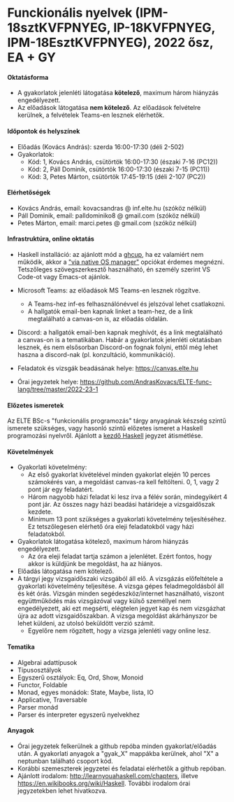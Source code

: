 # Funckionális nyelvek (IPM-18sztKVFPNYEG, IP-18KVFPNYEG, IPM-18EsztKVFPNYEG), 2022 ősz, EA + GY

#### Oktatásforma

- A gyakorlatok jelenléti látogatása **kötelező**, maximum három hiányzás engedélyezett.
- Az előadások látogatása **nem kötelező**. Az előadások felvételre kerülnek, a
  felvételek Teams-en lesznek elérhetők.

#### Időpontok és helyszínek

- Előadás (Kovács András): szerda 16:00-17:30 (déli 2-502)
- Gyakorlatok:
  + Kód: 1, Kovács András, csütörtök 16:00-17:30 (északi 7-16 (PC12))
  + Kód: 2, Páll Dominik,  csütörtök 16:00-17:30 (északi 7-15 (PC11))
  + Kód: 3, Petes Márton,  csütörtök 17:45-19:15 (déli 2-107 (PC2))

#### Elérhetőségek

- Kovács András, email: kovacsandras @ inf.elte.hu (szóköz nélkül)
- Páll Dominik, email: palldominiko8 @ gmail.com (szóköz nélkül)
- Petes Márton, email: marci.petes @ gmail.com (szóköz nélkül)

#### Infrastruktúra, online oktatás

- Haskell installáció: az ajánlott mód a [ghcup](https://www.haskell.org/ghcup/), ha ez valamiért
  nem működik, akkor a ["via native OS manager"](https://www.haskell.org/downloads/) opciókat érdemes
  megnézni. Tetszőleges szövegszerkesztő használható, én személy szerint VS Code-ot vagy Emacs-ot ajánlok.

- Microsoft Teams: az előadások MS Teams-en lesznek rögzítve.
  + A Teams-hez inf-es felhasználónévvel és jelszóval lehet csatlakozni.
  + A hallgatók email-ben kapnak linket a team-hez, de a link megtalálható
    a canvas-on is, az előadás oldalán.

- Discord: a hallgatók email-ben kapnak meghívót, és a link megtalálható a
  canvas-on is a tematikában. Habár a gyakorlatok jelenléti oktatásban lesznek,
  és nem elsősorban Discord-on fognak folyni, ettől még lehet haszna a
  discord-nak (pl. konzultáció, kommunikáció).

- Feladatok és vizsgák beadásának helye: https://canvas.elte.hu

- Órai jegyzetek helye: https://github.com/AndrasKovacs/ELTE-func-lang/tree/master/2022-23-1

#### Előzetes ismeretek

Az ELTE BSc-s "funkcionális programozás" tárgy anyagának készség szintű ismerete
szükséges, vagy hasonló szintű előzetes ismeret a Haskell programozási
nyelvről. Ajánlott a [kezdő Haskell](http://lambda.inf.elte.hu/Index.xml)
jegyzet átismétlése.

#### Követelmények

- Gyakorlati követelmény:
  + Az első gyakorlat kivételével minden gyakorlat elején 10 perces számokérés van, a megoldást
    canvas-ra kell feltölteni. 0, 1, vagy 2 pont jár egy feladatért.
  + Három nagyobb házi feladat ki lesz írva a félév során, mindegyikért 4 pont
    jár. Az összes nagy házi beadási határideje a vizsgaidőszak kezdete.
  + Minimum 13 pont szükséges a gyakorlati követelmény teljesítéséhez. Ez
    tetszőlegesen elérhető óra eleji feladatokból vagy házi feladatokból.
- Gyakorlatok látogatása kötelező, maximum három hiányzás engedélyezett.
  + Az óra eleji feladat tartja számon a jelenlétet. Ezért fontos, hogy akkor is küldjünk be megoldást, ha az hiányos.
- Előadás látogatása nem kötelező.
- A tárgyi jegy vizsgaidőszaki vizsgából áll elő. A vizsgázás előfeltétele a
  gyakorlati követelmény teljesítése.  A vizsga gépes feladmegoldásból áll és
  két órás. Vizsgán minden segédeszköz/internet használható, viszont
  együttműködés más vizsgázóval vagy külső személlyel nem engedélyezett, aki ezt
  megsérti, elégtelen jegyet kap és nem vizsgázhat újra az adott
  vizsgaidőszakban. A vizsga megoldást akárhányszor be lehet küldeni, az utolsó
  beküldött verzió számít.
  + Egyelőre nem rögzített, hogy a vizsga jelenléti vagy online lesz.

#### Tematika

- Algebrai adattípusok
- Típusosztályok
- Egyszerű osztályok: Eq, Ord, Show, Monoid
- Functor, Foldable
- Monad, egyes monádok: State, Maybe, lista, IO
- Applicative, Traversable
- Parser monád
- Parser és interpreter egyszerű nyelvekhez

#### Anyagok

- Órai jegyzetek felkerülnek a github repóba minden gyakorlat/előadás után. A
  gyakorlati anyagok a "gyak_X" mappákba kerülnek, ahol "X" a neptunban
  található csoport kód.
- Korábbi szemeszterek jegyzetei és feladatai elérhetők a github repóban.
- Ajánlott irodalom: http://learnyouahaskell.com/chapters, illetve
  https://en.wikibooks.org/wiki/Haskell. További irodalom órai jegyzetekben
  lehet hivatkozva.

